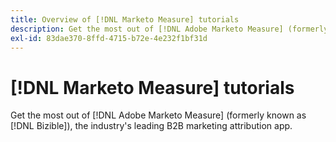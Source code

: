 ```yaml
---
title: Overview of [!DNL Marketo Measure] tutorials
description: Get the most out of [!DNL Adobe Marketo Measure] (formerly known as [!DNL Bizible]), the industry's leading B2B marketing attribution app.
exl-id: 83dae370-8ffd-4715-b72e-4e232f1bf31d
---
```

# [!DNL Marketo Measure] tutorials

Get the most out of [!DNL Adobe Marketo Measure] (formerly known as [!DNL Bizible]), the industry's leading B2B marketing attribution app.
